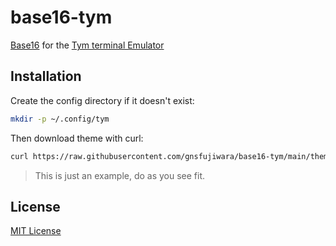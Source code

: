 # base16-tym

[Base16](https://github.com/chriskempson/base16) for the [Tym terminal Emulator](https://github.com/endaaman/tym)

## Installation

Create the config directory if it doesn't exist:

``` bash
mkdir -p ~/.config/tym
```

Then download theme with curl:

``` bash
curl https://raw.githubusercontent.com/gnsfujiwara/base16-tym/main/themes/base16-default-dark.lua > ~/.config/tym/theme.lua
```

> This is just an example, do as you see fit.

## License

[MIT License](./LICENSE)
